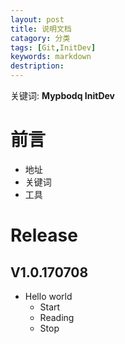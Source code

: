 ```yaml
---
layout: post
title: 说明文档
catagory: 分类
tags: [Git,InitDev]
keywords: markdown
destription: 
---
```


关键词: **Mypbodq InitDev**

# 前言
- 地址
- 关键词
- 工具 

# Release
## V1.0.170708
* Hello world
  * Start
  * Reading 
  * Stop
